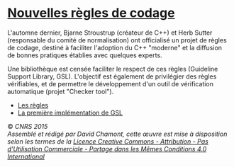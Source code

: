 # [Nouvelles règles de codage](README.md)

L'automne dernier, Bjarne Stroustrup (créateur de C++) et Herb Sutter (responsable du comité de normalisation) ont officialisé un projet de règles de codage, destiné à faciliter l'adoption du C++ "moderne" et la diffusion de bonnes pratiques établies avec quelques experts.

Une bibliothèque est censée faciliter le respect de ces règles (Guideline Support Library, GSL). L'objectif est également de privilégier des règles vérifiables, et de permettre le développement d'un outil de vérification automatique (projet "Checker tool").

  - [Les règles](https://github.com/isocpp/CppCoreGuidelines)
  - [La première implémentation de GSL](https://github.com/microsoft/gsl)

  
  
© *CNRS 2015*  
*Assemblé et rédigé par David Chamont, cette œuvre est mise à disposition selon les termes de la [Licence Creative Commons - Attribution - Pas d’Utilisation Commerciale - Partage dans les Mêmes Conditions 4.0 International](http://creativecommons.org/licenses/by-nc-sa/4.0/)*
